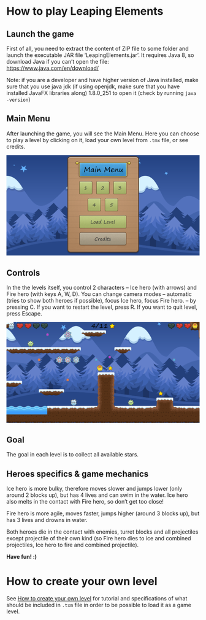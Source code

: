 # How to play Leaping Elements

## Launch the game
First of all, you need to extract the content of ZIP file to some folder and launch the
executable JAR file ‘LeapingElements.jar’. It requires Java 8, so download Java if you can’t open the
file:
https://www.java.com/en/download/

Note: if you are a developer and have higher version of Java installed, make sure that you use java
jdk (if using openjdk, make sure that you have installed JavaFX libraries along) 1.8.0_251 to open it (check by running `java -version`)

## Main Menu
After launching the game, you will see the Main Menu. Here you can choose to play a level
by clicking on it, load your own level from `.tmx` file, or see credits.

<p align="center">
 <img src="/screenshots/MainMenu.png" hight="auto" width="700">
</p>

## Controls
In the the levels itself, you control 2 characters – Ice hero (with arrows) and Fire hero (with
keys A, W, D). You can change camera modes – automatic (tries to show both heroes if possible),
focus Ice hero, focus Fire hero. – by pressing C. If you want to restart the level, press R. If you want to
quit level, press Escape.

<p align="center">
 <img src="/screenshots/Game.png" hight="auto" width="700">
</p>

## Goal
The goal in each level is to collect all available stars.

## Heroes specifics & game mechanics
Ice hero is more bulky, therefore moves slower and jumps lower (only around 2 blocks up),
but has 4 lives and can swim in the water. Ice hero also melts in the contact with Fire hero, so don’t
get too close!

Fire hero is more agile, moves faster, jumps higher (around 3 blocks up), but has 3 lives and
drowns in water.

Both heroes die in the contact with enemies, turret blocks and all projectiles except projectile
of their own kind (so Fire hero dies to ice and combined projectiles, Ice hero to fire and combined
projectile).

**Have fun! :)**

# How to create your own level
See [How to create your own level](https://github.com/Naimad1CZ/LeapingElements/wiki/How-to-create-your-own-level) for tutorial and specifications of what should be included in `.txm` file in order to be possible to load it as a game level.
